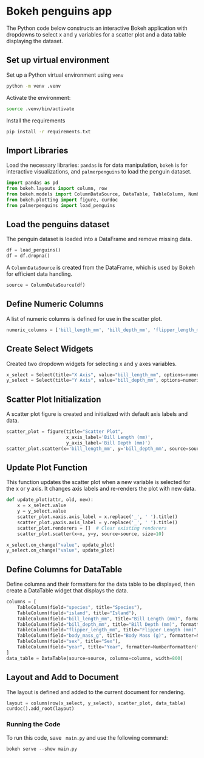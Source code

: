 # Bokeh penguins app

The Python code below constructs an interactive Bokeh application with dropdowns to select x and y variables for a scatter plot and a data table displaying the dataset. 

## Set up virtual environment 

Set up a Python virtual environment using `venv`

```sh
python -m venv .venv
```

Activate the environment: 

```sh
source .venv/bin/activate
```

Install the requirements 

```sh
pip install -r requirements.txt
```

## Import Libraries

Load the necessary libraries: `pandas` is for data manipulation, `bokeh` is for interactive visualizations, and `palmerpenguins` to load the penguin dataset.

```python
import pandas as pd
from bokeh.layouts import column, row
from bokeh.models import ColumnDataSource, DataTable, TableColumn, NumberFormatter, Select
from bokeh.plotting import figure, curdoc
from palmerpenguins import load_penguins
```

## Load the penguins dataset

The penguin dataset is loaded into a DataFrame and remove missing data.

```python
df = load_penguins()
df = df.dropna()
```


A `ColumnDataSource` is created from the DataFrame, which is used by Bokeh for efficient data handling.

```python
source = ColumnDataSource(df)
```


## Define Numeric Columns

A list of numeric columns is defined for use in the scatter plot.

```python
numeric_columns = ['bill_length_mm', 'bill_depth_mm', 'flipper_length_mm', 'body_mass_g']
```

## Create Select Widgets

Created two dropdown widgets for selecting x and y axes variables.

```python
x_select = Select(title="X Axis", value="bill_length_mm", options=numeric_columns)
y_select = Select(title="Y Axis", value="bill_depth_mm", options=numeric_columns)
```

## Scatter Plot Initialization

A scatter plot figure is created and initialized with default axis labels and data.

```python
scatter_plot = figure(title="Scatter Plot",
                      x_axis_label='Bill Length (mm)',
                      y_axis_label='Bill Depth (mm)')
scatter_plot.scatter(x='bill_length_mm', y='bill_depth_mm', source=source, size=10)
```

## Update Plot Function

This function updates the scatter plot when a new variable is selected for the x or y axis. It changes axis labels and re-renders the plot with new data.

```python
def update_plot(attr, old, new):
    x = x_select.value
    y = y_select.value
    scatter_plot.xaxis.axis_label = x.replace('_', ' ').title()
    scatter_plot.yaxis.axis_label = y.replace('_', ' ').title()
    scatter_plot.renderers = []  # Clear existing renderers
    scatter_plot.scatter(x=x, y=y, source=source, size=10)

x_select.on_change("value", update_plot)
y_select.on_change("value", update_plot)
```

## Define Columns for DataTable

Define columns and their formatters for the data table to be displayed, then create a DataTable widget that displays the data.

```python
columns = [
    TableColumn(field="species", title="Species"),
    TableColumn(field="island", title="Island"),
    TableColumn(field="bill_length_mm", title="Bill Length (mm)", formatter=NumberFormatter(format="0.0")),
    TableColumn(field="bill_depth_mm", title="Bill Depth (mm)", formatter=NumberFormatter(format="0.0")),
    TableColumn(field="flipper_length_mm", title="Flipper Length (mm)", formatter=NumberFormatter(format="0")),
    TableColumn(field="body_mass_g", title="Body Mass (g)", formatter=NumberFormatter(format="0")),
    TableColumn(field="sex", title="Sex"),
    TableColumn(field="year", title="Year", formatter=NumberFormatter(format="0"))
]
data_table = DataTable(source=source, columns=columns, width=800)
```


## Layout and Add to Document

The layout is defined and added to the current document for rendering.

```python
layout = column(row(x_select, y_select), scatter_plot, data_table)
curdoc().add_root(layout)
```

### Running the Code

To run this code, save ` main.py` and use the following command:

```python
bokeh serve --show main.py
```

